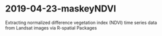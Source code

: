# 2019-04-23-maskeyNDVI
Extracting normalized difference vegetation index (NDVI) time series data from Landsat images via R-spatial Packages
